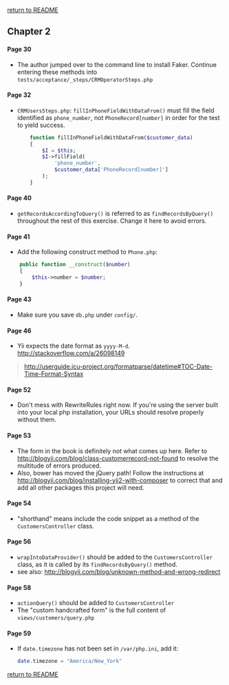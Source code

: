 [return to README](README.md)
## Chapter 2

#### Page 30
- The author jumped over to the command line to install Faker. Continue entering these methods into `tests/acceptance/_steps/CRMOperatorSteps.php`

#### Page 32
- `CRMUsersSteps.php`: `fillInPhoneFieldWithDataFrom()` must fill the field identified as `phone_number`, not `PhoneRecord[number]` in order for the test to yield success.

    ```php
        function fillInPhoneFieldWithDataFrom($customer_data)
        {
            $I = $this;
            $I->fillField(
                'phone_number',
                $customer_data['PhoneRecord[number]']
            );
        }
    ```

#### Page 40
- `getRecordsAccordingToQuery()` is referred to as `findRecordsByQuery()` throughout the rest of this exercise. Change it here to avoid errors.

#### Page 41
- Add the following construct method to `Phone.php`:
```php
    public function __construct($number)
    {
        $this->number = $number;
    }
```

#### Page 43
- Make sure you save `db.php` under `config/`.

#### Page 46
- Yii expects the date format as `yyyy-M-d`. http://stackoverflow.com/a/26098149

>http://userguide.icu-project.org/formatparse/datetime#TOC-Date-Time-Format-Syntax

#### Page 52
- Don't mess with RewriteRules right now. If you're using the server built into your local php installation, your URLs should resolve properly without them.

#### Page 53
- The form in the book is definitely not what comes up here. Refer to http://blogyii.com/blog/class-customerrecord-not-found to resolve the multitude of errors produced.
- Also, bower has moved the jQuery path! Follow the instructions at http://blogyii.com/blog/installing-yii2-with-composer to correct that and add all other packages this project will need.

#### Page 54
- "shorthand" means include the code snippet as a method of the `CustomersController` class.

#### Page 56
- `wrapIntoDataProvider()` should be added to the `CustomersController` class, as it is called by its `findRecordsByQuery()` method.
- see also: http://blogyii.com/blog/unknown-method-and-wrong-redirect

#### Page 58
- `actionQuery()` should be added to `CustomersController`
- The "custom handcrafted form" is the full content of `views/customers/query.php`

#### Page 59
- If `date.timezone` has not been set in `/var/php.ini`, add it:

    ```php
    date.timezone = "America/New_York"
    ```
[return to README](README.md)
